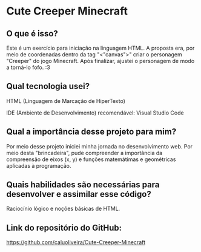 # Cute Creeper Minecraft

## O que é isso?
Este é um exercício para iniciação na linguagem HTML. A proposta era, por meio de coordenadas dentro da tag "<"canvas">" criar o personagem "Creeper" do jogo Minecraft. Após finalizar, ajustei o personagem de modo a torná-lo fofo. :3

## Qual tecnologia usei?
HTML (Linguagem de Marcação de HiperTexto)

IDE (Ambiente de Desenvolvimento) recomendável:
Visual Studio Code

## Qual a importância desse projeto para mim?
Por meio desse projeto iniciei minha jornada no desenvolvimento web. Por meio desta "brincadeira", pude compreender a importância da compreensão de eixos (x, y) e funções matemátimas e geométricas aplicadas à programação. 

## Quais habilidades são necessárias para desenvolver e assimilar esse código?
Raciocínio lógico e noções básicas de HTML.

## Link do repositório do GitHub:
https://github.com/caluoliveira/Cute-Creeper-Minecraft
